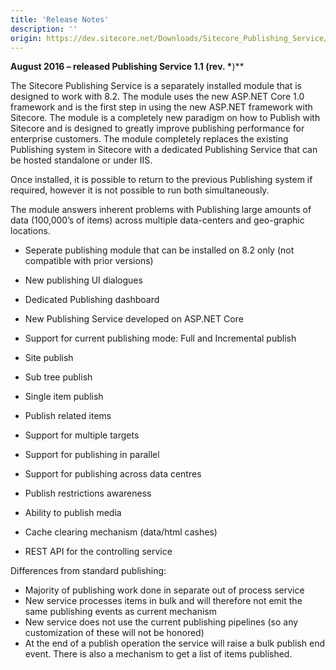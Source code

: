 ```yaml
---
title: 'Release Notes'
description: ''
origin: https://dev.sitecore.net/Downloads/Sitecore_Publishing_Service/11/Sitecore_Publishing_Service_11_Initial_Release/Release_Notes
---
```


**August 2016 – released Publishing Service 1.1 (rev. \***)\*\*

The Sitecore Publishing Service is a separately installed module that is designed to work with 8.2. The module uses the new ASP.NET Core 1.0 framework and is the first step in using the new ASP.NET framework with Sitecore. The module is a completely new paradigm on how to Publish with Sitecore and is designed to greatly improve publishing performance for enterprise customers. The module completely replaces the existing Publishing system in Sitecore with a dedicated Publishing Service that can be hosted standalone or under IIS.

Once installed, it is possible to return to the previous Publishing system if required, however it is not possible to run both simultaneously.

The module answers inherent problems with Publishing large amounts of data (100,000’s of items) across multiple data-centers and geo-graphic locations.

- Seperate publishing module that can be installed on 8.2 only (not compatible with prior versions)

- New publishing UI dialogues
- Dedicated Publishing dashboard

- New Publishing Service developed on ASP.NET Core

- Support for current publishing mode: Full and Incremental publish
- Site publish
- Sub tree publish
- Single item publish
- Publish related items
- Support for multiple targets
- Support for publishing in parallel
- Support for publishing across data centres
- Publish restrictions awareness
- Ability to publish media
- Cache clearing mechanism (data/html cashes)

- REST API for the controlling service

Differences from standard publishing:

- Majority of publishing work done in separate out of process service
- New service processes items in bulk and will therefore not emit the same publishing events as current mechanism
- New service does not use the current publishing pipelines (so any customization of these will not be honored)
- At the end of a publish operation the service will raise a bulk publish end event. There is also a mechanism to get a list of items published.

